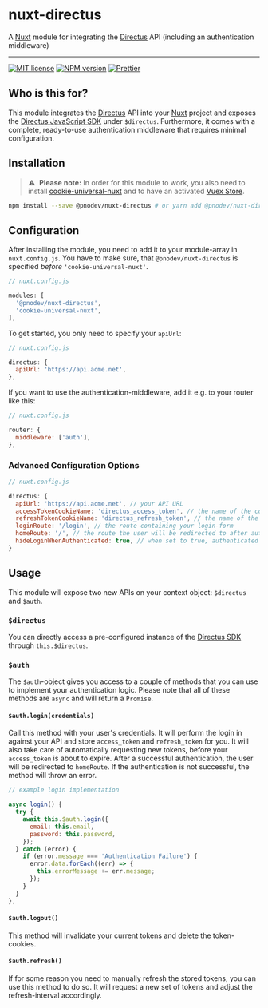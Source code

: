 # nuxt-directus

A [Nuxt](https://nuxtjs.org/) module for integrating the [Directus](https://directus.io/) API (including an authentication middleware)

---

[![MIT license](https://img.shields.io/github/license/pnodev/nuxt-directus.svg)](https://github.com/pnodev/nuxt-directus/blob/master/LICENSE)
[![NPM version](https://img.shields.io/npm/v/@pnodev/nuxt-directus/latest.svg)](https://www.npmjs.com/package/@pnodev/nuxt-directus)
[![Prettier](https://img.shields.io/badge/code_style-prettier-ff69b4.svg)](https://github.com/prettier/prettier)

## Who is this for?

This module integrates the [Directus](https://directus.io/) API into your [Nuxt](https://nuxtjs.org/) project and exposes the [Directus JavaScript SDK](https://docs.directus.io/reference/sdk-js.html) under `$directus`. Furthermore, it comes with a complete, ready-to-use authentication middleware that requires minimal configuration.

## Installation

> ⚠️ &nbsp;**Please note:**
> In order for this module to work, you also need to install [cookie-universal-nuxt](https://www.npmjs.com/package/cookie-universal-nuxt) and to have an activated [Vuex Store](https://nuxtjs.org/docs/2.x/directory-structure/store).

```bash
npm install --save @pnodev/nuxt-directus # or yarn add @pnodev/nuxt-directus
```

## Configuration

After installing the module, you need to add it to your module-array in `nuxt.config.js`. You have to make sure, that `@pnodev/nuxt-directus` is specified _before_ `'cookie-universal-nuxt'`.

```javascript
// nuxt.config.js

modules: [
  '@pnodev/nuxt-directus',
  'cookie-universal-nuxt',
],
```

To get started, you only need to specify your `apiUrl`:

```javascript
// nuxt.config.js

directus: {
  apiUrl: 'https://api.acme.net',
},
```

If you want to use the authentication-middleware, add it e.g. to your router like this:

```javascript
// nuxt.config.js

router: {
  middleware: ['auth'],
},
```

### Advanced Configuration Options

```javascript
// nuxt.config.js

directus: {
  apiUrl: 'https://api.acme.net', // your API URL
  accessTokenCookieName: 'directus_access_token', // the name of the cookie the access_token will be saved in
  refreshTokenCookieName: 'directus_refresh_token', // the name of the cookie the refresh_token will be saved in
  loginRoute: '/login', // the route containing your login-form
  homeRoute: '/', // the route the user will be redirected to after authentication
  hideLoginWhenAuthenticated: true, // when set to true, authenticated users will be redirected to homeRoute, when accessing loginRoute
}
```

## Usage

This module will expose two new APIs on your context object: `$directus` and `$auth`.

### `$directus`

You can directly access a pre-configured instance of the [Directus SDK](https://docs.directus.io/reference/sdk-js.html) through `this.$directus`.

### `$auth`

The `$auth`-object gives you access to a couple of methods that you can use to implement your authentication logic. Please note that all of these methods are `async` and will return a `Promise`.

#### `$auth.login(credentials)`

Call this method with your user's credentials. It will perform the login in against your API and store `access_token` and `refresh_token` for you. It will also take care of automatically requesting new tokens, before your `access_token` is about to expire. After a successful authentication, the user will be redirected to `homeRoute`.
If the authentication is not successful, the method will throw an error.

```javascript
// example login implementation

async login() {
  try {
    await this.$auth.login({
      email: this.email,
      password: this.password,
    });
  } catch (error) {
    if (error.message === 'Authentication Failure') {
      error.data.forEach((err) => {
        this.errorMessage += err.message;
      });
    }
  }
},
```

#### `$auth.logout()`

This method will invalidate your current tokens and delete the token-cookies.

#### `$auth.refresh()`

If for some reason you need to manually refresh the stored tokens, you can use this method to do so. It will request a new set of tokens and adjust the refresh-interval accordingly.
